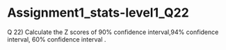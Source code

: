 # Assignment1_stats-level1_Q22
Q 22) Calculate the Z scores of  90% confidence interval,94% confidence interval, 60% confidence interval .
